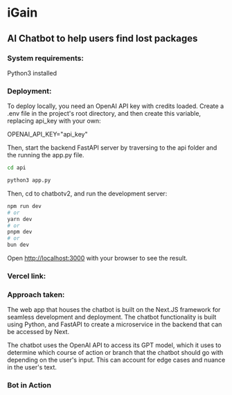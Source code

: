 # iGain
## AI Chatbot to help users find lost packages

### System requirements:
Python3 installed

### Deployment:
To deploy locally, you need an OpenAI API key with credits loaded. Create a .env file in the project's root directory, and then create this variable, replacing api_key with your own:

OPENAI_API_KEY="api_key"

Then, start the backend FastAPI server by traversing to the api folder and the running the app.py file.

```bash
cd api

python3 app.py
```

Then, cd to chatbotv2, and run the development server:

```bash
npm run dev
# or
yarn dev
# or
pnpm dev
# or
bun dev
```

Open [http://localhost:3000](http://localhost:3000) with your browser to see the result.

### Vercel link:



### Approach taken:

The web app that houses the chatbot is built on the Next.JS framework for seamless development and deployment. The chatbot functionality is built using Python, and FastAPI to create a microservice in the backend that can be accessed by Next.

The chatbot uses the OpenAI API to access its GPT model, which it uses to determine which course of action or branch that the chatbot should go with depending on the user's input. This can account for edge cases and nuance in the user's text.

### Bot in Action